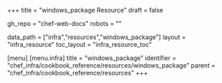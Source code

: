 +++
title = "windows_package Resource"
draft = false

gh_repo = "chef-web-docs"
robots = ""

data_path = ["infra","resources","windows_package"]
layout = "infra_resource"
toc_layout = "infra_resource_toc"


[menu]
  [menu.infra]
    title = "windows_package"
    identifier = "chef_infra/cookbook_reference/resources/windows_package"
    parent = "chef_infra/cookbook_reference/resources"
+++

<!-- The contents of this page are automatically generated from the windows_package.yaml file in the data directory. -->
<!-- To suggest a change, edit the https://github.com/chef/chef/blob/master/lib/chef/resource/windows_package.rb file
      and submit a pull request to the https://github.com/chef/chef repository. -->
